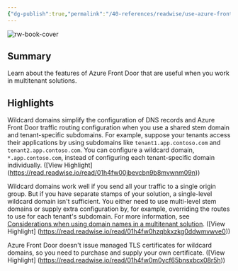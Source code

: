 ```yaml
---
{"dg-publish":true,"permalink":"/40-references/readwise/use-azure-front-door-in-a-multitenant-solution/","tags":["rw/articles"]}
---
```


![rw-book-cover](https://readwise-assets.s3.amazonaws.com/media/uploaded_book_covers/profile_921743/open-graph-image_QCRPkGB.png)

## Summary

Learn about the features of Azure Front Door that are useful when you work in multitenant solutions.

## Highlights

Wildcard domains simplify the configuration of DNS records and Azure Front Door traffic routing configuration when you use a shared stem domain and tenant-specific subdomains. For example, suppose your tenants access their applications by using subdomains like `tenant1.app.contoso.com` and `tenant2.app.contoso.com`. You can configure a wildcard domain, `*.app.contoso.com`, instead of configuring each tenant-specific domain individually. ([View Highlight] (https://read.readwise.io/read/01h4fw00jbevcbn9b8mvwnm09n))


Wildcard domains work well if you send all your traffic to a single origin group. But if you have separate stamps of your solution, a single-level wildcard domain isn't sufficient. You either need to use multi-level stem domains or supply extra configuration by, for example, overriding the routes to use for each tenant's subdomain. For more information, see [Considerations when using domain names in a multitenant solution](https://learn.microsoft.com/en-us/azure/architecture/guide/multitenant/service/front-door/../considerations/domain-names). ([View Highlight] (https://read.readwise.io/read/01h4fw0hzqbkxzkg0ddwmvwve0))


Azure Front Door doesn't issue managed TLS certificates for wildcard domains, so you need to purchase and supply your own certificate. ([View Highlight] (https://read.readwise.io/read/01h4fw0m0ycf65bnsxbcx08r5h))


